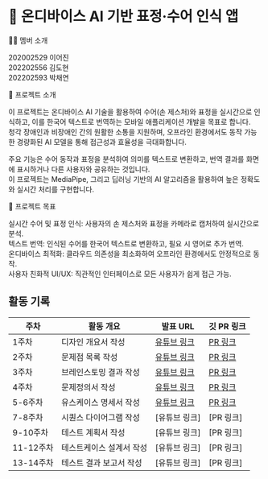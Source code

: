 # 🚀 온디바이스 AI 기반 표정·수어 인식 앱
🧑‍💻 멤버 소개

202002529 이어진  
202202556 김도현  
202202593 박채연

📌 프로젝트 소개

이 프로젝트는 온디바이스 AI 기술을 활용하여 수어(손 제스처)와 표정을 실시간으로 인식하고, 이를 한국어 텍스트로 번역하는 모바일 애플리케이션 개발을 목표로 합니다.  
청각 장애인과 비장애인 간의 원활한 소통을 지원하며, 오프라인 환경에서도 동작 가능한 경량화된 AI 모델을 통해 접근성과 효율성을 극대화합니다.

주요 기능은 수어 동작과 표정을 분석하여 의미를 텍스트로 변환하고, 번역 결과를 화면에 표시하거나 다른 사용자와 공유하는 것입니다.  
이 프로젝트는 MediaPipe, 그리고 딥러닝 기반의 AI 알고리즘을 활용하여 높은 정확도와 실시간 처리를 구현합니다.

🎯 프로젝트 목표

실시간 수어 및 표정 인식: 사용자의 손 제스처와 표정을 카메라로 캡처하여 실시간으로 분석.  
텍스트 번역: 인식된 수어를 한국어 텍스트로 변환하고, 필요 시 영어로 추가 번역.  
온디바이스 최적화: 클라우드 의존성을 최소화하여 오프라인 환경에서도 안정적으로 동작.  
사용자 친화적 UI/UX: 직관적인 인터페이스로 모든 사용자가 쉽게 접근 가능.  

## 활동 기록  

| 주차  | 활동 개요               | 발표 URL | 깃 PR 링크 |
|------|----------------------|---------|------------------|
| 1주차 | 디자인 개요서 작성 | [유튜브 링크](https://youtu.be/k6VoF2thGbg) | [PR 링크](https://github.com/CD03-01/mobile-ai-service/pull/1) |
| 2주차 | 문제점 목록 작성 | [유튜브 링크](https://youtu.be/iseAybqoh64) | [PR 링크](https://github.com/CD03-01/mobile-ai-service/pull/2) |
| 3주차 | 브레인스토밍 결과 작성 | [유튜브 링크](https://youtu.be/8QuSFgxh-No) | [PR 링크](https://github.com/CD03-01/mobile-ai-service/pull/4) |
| 4주차 | 문제정의서 작성 | [유튜브 링크](https://www.youtube.com/watch?v=qooUvmYUQIk) | [PR 링크](https://github.com/CD03-01/mobile-ai-service/pull/6) |
| 5-6주차 | 유스케이스 명세서 작성 | [유튜브 링크](https://www.youtube.com/watch?v=jPpd5OYzP-Q) | [PR 링크](https://github.com/CD03-01/mobile-ai-service/pull/7) |
| 7-8주차 | 시퀀스 다이어그램 작성 | [유튜브 링크] | [PR 링크] |
| 9-10주차 | 테스트 계획서 작성 | [유튜브 링크] | [PR 링크] |
| 11-12주차 | 테스트케이스 설계서 작성 | [유튜브 링크] | [PR 링크] |
| 13-14주차 | 테스트 결과 보고서 작성 | [유튜브 링크] | [PR 링크] |
